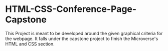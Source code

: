 # HTML-CSS-Conference-Page-Capstone
This Project is meant to be developed around the given graphical criteria for the webpage. It falls under the capstone project to finish the Microverse's HTML and CSS section.
